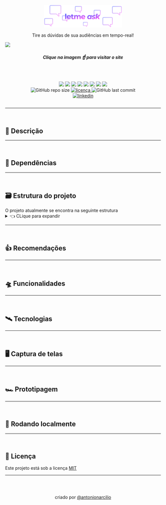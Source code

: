 
<p align="center">
  <img width="50%" src="../.github/letmeask-no-bkg.svg">
</p>
<p align="center">Tire as dúvidas de sua audiências em tempo-real!</p>
<a herf="https://an-letmeask.vercel.app"><img src="../.github/animation.gif"></a>
<h6 align="center"><b>Clique na imagem ☝️ para visitar o site</b></h6>

<br/>
<p align="center">
  <a href="#dependencies"><img src="https://shields.io/badge/-🚧%20dependencies-ff5500"/></a>
  <a href="#install"><img src="https://shields.io/badge/-🚀%20install-5cff43"/></a>
  <a href="#recommendations"><img src="https://shields.io/badge/-👍%20recomendations-aaffff"/></a>
  <a href="#technology"><img src="https://shields.io/badge/-🛰️%20Technology-4800d7"/></a>
  <a href="#features"><img src="https://shields.io/badge/-🛸%20features-ffff7f"/></a>
  <a href="#structure"><img src="https://shields.io/badge/🗃️%20project%20structure-ffff7f"/></a>
  <a href="#screenshot"><img src="https://shields.io/badge/-🖥️%20screenshot-ffffff"/></a>
  <a href="#prototyping"><img src="https://shields.io/badge/-🏎%20prototyping-ffffff"/></a>
  <br>
  <img alt="GitHub repo size" title="GitHub repo size" src="https://img.shields.io/github/repo-size/AntonioNarcilio/letmeask?color=50fa7b&labelColor=282a36&" />

  <a href="https://github.com/AntonioNarcilio/letmeask/blob/master/LICENSE">
    <img src="https://img.shields.io/github/license/AntonioNarcilio/letmeask?label=license&color=ff5555&labelColor=282a36" alt="licença"/>
  </a>

  <img alt="GitHub last commit" title="GitHub last commit" src="https://img.shields.io/github/last-commit/AntonioNarcilio/letmeask?&color=50fa7b&labelColor=282a36" />
  <br/>
  <a href="https://www.linkedin.com/in/antonionarcilio/"  target="_blank">
  <img alt="linkedin" align="center" title="linkedin" src="https://img.shields.io/badge/Antonio%20Narcilio-blue?style=flat&logo=Linkedin&logoColor=white&link=https://www.linkedin.com/in/antonionarcilio/" />
  </a>
  <br><br>
</p>


---

<br>
<h2 id="description"><b>📝 Descrição</b></h2>
<p align="justify">

</p>

---

<br>
<h2 id="dependencies"><b>🚧 Dependências</b></h2>
<p align="justify">

</p>

---

<br>
<h2 id="structure"><b>🗃️ Estrutura do projeto</b></h2>
O projeto atualmente se encontra na seguinte estrutura
<details>
<summary>
👈 CLique para expandir
</summary>

```
.
├── docs
│   └── README-PT_BR.md
├── public
│   ├── favicon.svg
│   └── index.html
├── src
│   ├── assets
│   │   ├── animations
│   │   │   └── 404-space-error.json
│   │   └── images
│   │       ├── answer.svg
│   │       ├── check.svg
│   │       ├── copy.svg
│   │       ├── delete.svg
│   │       ├── empty-questions.svg
│   │       ├── google-icon.svg
│   │       ├── illustration.svg
│   │       ├── like.svg
│   │       ├── logo-dark.svg
│   │       ├── logo-white.svg
│   │       ├── moon.svg
│   │       ├── profile.svg
│   │       └── sun.svg
│   ├── components
│   │   ├── Button
│   │   │   ├── index.tsx
│   │   │   └── style.ts
│   │   ├── CustomToast
│   │   │   └── index.tsx
│   │   ├── Header
│   │   │   ├── index.tsx
│   │   │   └── style.ts
│   │   ├── Modal
│   │   │   ├── index.tsx
│   │   │   └── style.ts
│   │   ├── ProfileDropdown
│   │   │   ├── index.tsx
│   │   │   └── style.ts
│   │   ├── Question
│   │   │   ├── index.tsx
│   │   │   └── style.ts
│   │   └── RoomCode
│   │       ├── index.tsx
│   │       └── styles.ts
│   ├── contexts
│   │   ├── AuthContext.tsx
│   │   ├── ModalYesNoContext.tsx
│   │   └── ThemeSwitchContext.tsx
│   ├── hooks
│   │   ├── useAuth.ts
│   │   ├── useRoom.ts
│   │   └── useTheme.ts
│   ├── pages
│   │   ├── Error
│   │   │   └── 404.tsx
│   │   ├── Others
│   │   │   └── Contact.tsx
│   │   ├── Room
│   │   │   ├── AdminRoom.tsx
│   │   │   ├── NewRoom.tsx
│   │   │   └── Room.tsx
│   │   └── Home.tsx
│   ├── services
│   │   └── firebase.ts
│   ├── styles
│   │   ├── pages
│   │   │   ├── auth.ts
│   │   │   ├── contact.ts
│   │   │   ├── notfound.ts
│   │   │   └── room.ts
│   │   ├── themes
│   │   │   ├── dracula.ts
│   │   │   └── nlw.ts
│   │   └── global.ts
│   ├── @types
│   │   ├── auth-context.d.ts
│   │   ├── button.d.ts
│   │   ├── firebase-questions.d.ts
│   │   ├── header.d.ts
│   │   ├── profile-dropdown.d.ts
│   │   ├── question.d.ts
│   │   ├── room-code.d.ts
│   │   ├── room.d.ts
│   │   ├── styled.d.ts
│   │   └── theme-switch-context.d.ts
│   ├── utils
│   │   └── usePersistedState.tsx
│   ├── App.tsx
│   ├── index.tsx
│   └── react-app-env.d.ts
├── package.json
├── README.md
├── tsconfig.json
└── yarn.lock
```

</details>

---

<br>
<h2 id="recommendations"><b>👍 Recomendações</b></h2>

---

<br>
<h2 id="features"><b>🛸 Funcionalidades</b></h2>

---

<br>
<h2 id="technology"><b>🛰️ Tecnologias</b></h2>

---

<br>
<h2 id="screenshot"><b>🖥️ Captura de telas</b></h2>

---

<br>
<h2 id="prototyping"><b>🏎 Prototipagem</b></h2>

---

<br>
<h2 id="install"><b>🚀 Rodando localmente</b></h2>

---

<br>
<h2 id="license"><b>📜 Licença</b></h2>

Este projeto está sob a licença [MIT](./LICENSE)

---

<br><br>

<p align="center">
criado por <a href="https://linkedin.com/in/antonionarcilio">@antonionarcilio</a>
</p>





